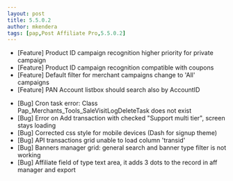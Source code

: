 ```yaml
---
layout: post
title: 5.5.0.2
author: mkendera
tags: [pap,Post Affiliate Pro,5.5.0.2]
---
```


- [Feature] Product ID campaign recognition higher priority for private campaign
- [Feature] Product ID campaign recognition compatible with coupons
- [Feature] Default filter for merchant campaigns change to 'All' campaigns
- [Feature] PAN Account listbox should search also by AccountID

<!--more-->

- [Bug] Cron task error: Class Pap_Merchants_Tools_SaleVisitLogDeleteTask does not exist
- [Bug] Error on Add transaction with checked "Support multi tier", screen stays loading
- [Bug] Corrected css style for mobile devices (Dash for signup theme)
- [Bug] API transactions grid unable to load column 'transid'
- [Bug] Banners manager grid: general search and banner type filter is not working
- [Bug] Affiliate field of type text area, it adds 3 dots to the record in aff manager and export
